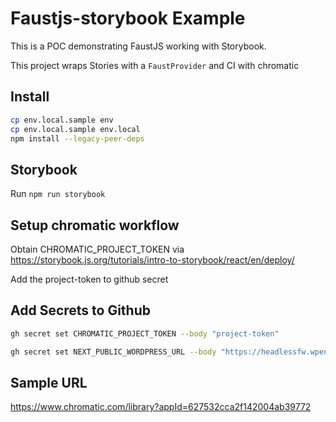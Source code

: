 # Faustjs-storybook Example

This is a POC demonstrating FaustJS working with Storybook.

This project wraps Stories with a `FaustProvider` and CI with chromatic

## Install

```bash
cp env.local.sample env
cp env.local.sample env.local
npm install --legacy-peer-deps
```

## Storybook

Run `npm run storybook`

## Setup chromatic workflow

Obtain CHROMATIC_PROJECT_TOKEN via https://storybook.js.org/tutorials/intro-to-storybook/react/en/deploy/

Add the project-token to github secret

## Add Secrets to Github

```bash
gh secret set CHROMATIC_PROJECT_TOKEN --body "project-token"

gh secret set NEXT_PUBLIC_WORDPRESS_URL --body "https://headlessfw.wpengine.com"
```

## Sample URL

https://www.chromatic.com/library?appId=627532cca2f142004ab39772
